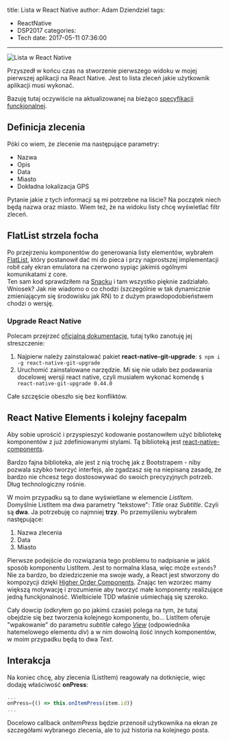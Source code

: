 title: Lista w React Native
author: Adam Dziendziel
tags:
  - ReactNative
  - DSP2017
categories:
  - Tech
date: 2017-05-11 07:36:00
---
![Lista w React Native](/images/react-native-list-intro.jpg)

Przyszedł w końcu czas na stworzenie pierwszego widoku w mojej pierwszej aplikacji na React Native. Jest to lista zleceń jakie użytkownik aplikacji musi wykonać.

Bazuję tutaj oczywiście na aktualizowanej na bieżąco [specyfikacji funckjonalnej](https://relishapp.com/fadehelix/native-report/v/0-1/docs/specification/job-list).

## Definicja zlecenia

Póki co wiem, że zlecenie ma następujące parametry:
- Nazwa
- Opis
- Data
- Miasto
- Dokładna lokalizacja GPS

Pytanie jakie z tych informacji są mi potrzebne na liście? Na początek niech będą nazwa oraz miasto.
Wiem też, że na widoku listy chcę wyświetlać filtr zleceń.

## FlatList strzela focha
Po przejrzeniu komponentów do generowania listy elementów, wybrałem [FlatList](https://facebook.github.io/react-native/docs/flatlist.html), który postanowił dać mi do pieca i przy najprostszej implementacji robił cały ekran emulatora na czerwono sypiąc jakimiś ogólnymi komunikatami z core.   
Ten sam kod sprawdziłem na [Snacku](https://snack.expo.io) i tam wszystko pięknie zadziałało. Wniosek? Jak nie wiadomo o co chodzi (szczególnie w tak dynamicznie zmieniającym się środowisku jak RN) to z dużym prawdopodobieństwem chodzi o wersję.

### Upgrade React Native
Polecam przejrzeć [oficjalną dokumentację](https://facebook.github.io/react-native/docs/upgrading.html), tutaj tylko zanotuję jej streszczenie:

1. Najpierw należy zainstalować pakiet __react-native-git-upgrade__: `$ npm i -g react-native-git-upgrade`
2. Uruchomić zainstalowane narzędzie. Mi się nie udało bez podawania docelowej wersji react native, czyli musiałem wykonać komendę `$ react-native-git-upgrade 0.44.0`

Całe szczęście obeszło się bez konfliktów.

## React Native Elements i kolejny facepalm
Aby sobie uprościć i przyspieszyć kodowanie postanowiłem użyć bibliotekę komponentów z już zdefiniowanymi stylami. Tą biblioteką jest [react-native-components](https://react-native-training.github.io/react-native-elements/).

Bardzo fajna biblioteka, ale jest z nią trochę jak z Bootstrapem - niby pozwala szybko tworzyć interfejs, ale zgadzasz się na niepisaną zasadę, że bardzo nie chcesz tego dostosowywać do swoich precyzyjnych potrzeb. Dług technologiczny rośnie.

W moim przypadku są to dane wyświetlane w elemencie _ListItem_. Domyślnie ListItem ma dwa parametry "tekstowe": _Title_ oraz _Subtitle_. Czyli są __dwa__. Ja potrzebuję co najmniej __trzy__. Po przemyśleniu wybrałem następujące:
1. Nazwa zlecenia
2. Data
3. Miasto

Pierwsze podejście do rozwiązania tego problemu to nadpisanie w jakiś sposób komponentu ListItem. Jest to normalna klasa, więc może `extends`? Nie za bardzo, bo dziedziczenie ma swoje wady, a React jest stworzony do kompozycji dzięki [Higher Order Components](https://facebook.github.io/react/docs/higher-order-components.html). Znając ten wzorzec mamy większą motywację i zrozumienie aby tworzyć małe komponenty realizujące jedną funckjonalność. Wielbiciele TDD  właśnie uśmiechają się szeroko.

Cały dowcip (odkryłem go po jakimś czasie) polega na tym, że tutaj obejdzie się bez tworzenia kolejnego komponentu, bo... ListItem oferuje "wpakowanie" do parametru _subtitle_ całego [_View_](https://facebook.github.io/react-native/docs/view.html) (odpowiednika hatemelowego elementu _div_) a w nim dowolną ilość innych komponentów, w moim przypadku będą to dwa _Text_.

## Interakcja
Na koniec chcę, aby zlecenia (ListItem) reagowały na dotknięcie, więc dodaję właściwość __onPress__:
```javascript
...
onPress={() => this.onItemPress(item.id)}
...
```
Docelowo callback _onItemPress_ będzie przenosił użytkownika na ekran ze szczegółami wybranego zlecenia, ale to już historia na kolejnego posta.